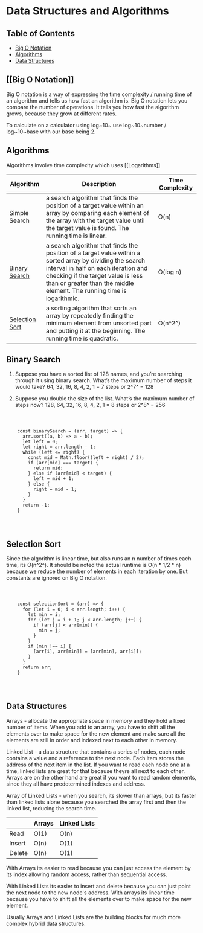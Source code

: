 # Data Structures and Algorithms

## Table of Contents

- [Big O Notation](#big-o-notation)
- [Algorithms](#algorithms)
- [Data Structures](#data-structures)

## [[Big O Notation]]
Big O notation is a way of expressing the time complexity / running time of an algorithm and tells us how fast an algorithm is. Big O notation lets you compare the number of operations. It tells you how fast the algorithm grows, because they grow at different rates.

To calculate on a calculator using log~10~ use log~10~number / log~10~base with our base being 2. 

## Algorithms
Algorithms involve time complexity which uses [[Logarithms]]

| Algorithm | Description | Time Complexity |
| --- | --- | --- |
| Simple Search | a search algorithm that finds the position of a target value within an array by comparing each element of the array with the target value until the target value is found. The running time is linear.| O(n) |
| [Binary Search](#binary-search) | a search algorithm that finds the position of a target value within a sorted array by dividing the search interval in half on each iteration and checking if the target value is less than or greater than the middle element. The running time is logarithmic. | O(log n) |
| [Selection Sort](#selection-sort) | a sorting algorithm that sorts an array by repeatedly finding the minimum element from unsorted part and putting it at the beginning. The running time is quadratic. | O(n^2^) |

## Binary Search

1. Suppose you have a sorted list of 128 names, and you’re searching
through it using binary search. What’s the maximum number of
steps it would take? 64, 32, 16, 8, 4, 2, 1 = 7 steps or 2^7^ = 128

2. Suppose you double the size of the list. What’s the maximum
number of steps now? 128, 64, 32, 16, 8, 4, 2, 1 = 8 steps or 2^8^ = 256


<code>
  <pre>
    const binarySearch = (arr, target) => {
      arr.sort((a, b) => a - b);
      let left = 0;
      let right = arr.length - 1;
      while (left <= right) {
        const mid = Math.floor((left + right) / 2);
        if (arr[mid] === target) {
          return mid;
        } else if (arr[mid] < target) {
          left = mid + 1;
        } else {
          right = mid - 1;
        }
      }
      return -1;
    }
  </pre>
</code>

## Selection Sort 

Since the algorithm is linear time, but also runs an n number of times each time, its O(n^2^). It should be noted the actual runtime is O(n * 1/2 * n) because we reduce the number of elements in each iteration by one. But constants are ignored on Big O notation. 

<code>
  <pre>
    const selectionSort = (arr) => {
      for (let i = 0; i < arr.length; i++) {
        let min = i;
        for (let j = i + 1; j < arr.length; j++) {
          if (arr[j] < arr[min]) {
            min = j;
          }
        }
        if (min !== i) {
          [arr[i], arr[min]] = [arr[min], arr[i]];
        }
      }
      return arr;
    }
  </pre>
</code>

## Data Structures

Arrays - allocate the appropriate space in memory and they hold a fixed number of items. When you add to an array, you have to shift all the elements over to make space for the new element and make sure all the elements are still in order and indexed next to each other in memory. 

Linked List - a data structure that contains a series of nodes, each node contains a value and a reference to the next node. Each item stores the address of the next item in the list. If you want to read each node one at a time, linked lists are great for that because theyre all next to each other. Arrays are on the other hand are great if you want to read random elements, since they all have predetermined indexes and address.

Array of Linked Lists - when you search, its slower than arrays, but its faster than linked lists alone because you searched the array first and then the linked list, reducing the search time.

| | Arrays | Linked Lists |
| --- | --- | --- |
| Read | O(1) | O(n) |
| Insert | O(n) | O(1) |
| Delete | O(n) | O(1) |

With Arrays its easier to read because you can just access the element by its index allowing random access, rather than sequential access.

With Linked Lists its easier to insert and delete because you can just point the next node to the new node's address. With arrays its linear time because you have to shift all the elements over to make space for the new element.

Usually Arrays and Linked Lists are the building blocks for much more complex hybrid data structures. 
